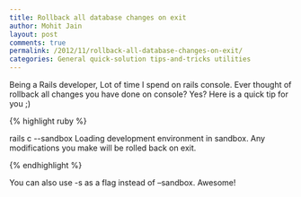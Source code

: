 ```yaml
---
title: Rollback all database changes on exit
author: Mohit Jain
layout: post
comments: true
permalink: /2012/11/rollback-all-database-changes-on-exit/
categories: General quick-solution tips-and-tricks utilities
---
```

Being a Rails developer, Lot of time I spend on rails console. Ever thought of rollback all changes you have done on console? Yes? Here is a quick tip for you ;)


{% highlight ruby %}

rails c --sandbox
Loading development environment in sandbox.
Any modifications you make will be rolled back on exit.
>>

{% endhighlight %}

You can also use -s as a flag instead of –sandbox. Awesome!
